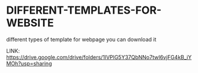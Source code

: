 # DIFFERENT-TEMPLATES-FOR-WEBSITE
different types of template for webpage you can download it

LINK:
https://drive.google.com/drive/folders/1lVPlG5Y37QbNNo7twI6vjFG4kB_iYMOh?usp=sharing
